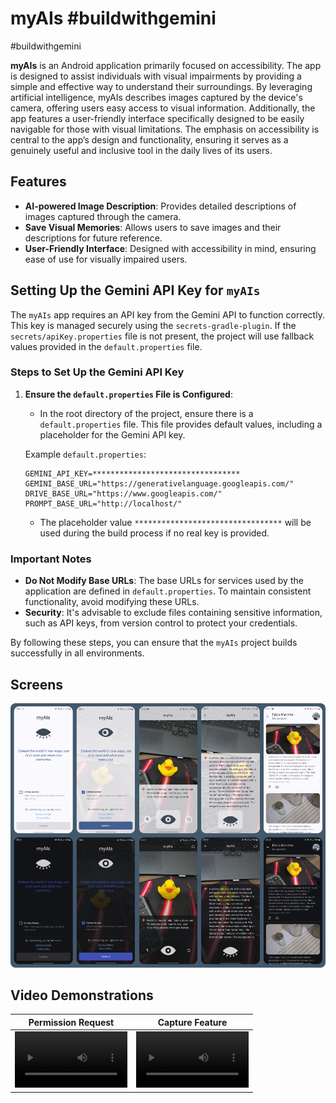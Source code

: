 # myAIs #buildwithgemini

\#buildwithgemini

**myAIs** is an Android application primarily focused on accessibility. The app is designed to assist individuals with visual impairments by providing a simple and effective way to understand their surroundings. By leveraging artificial intelligence, myAIs describes images captured by the device's camera, offering users easy access to visual information. Additionally, the app features a user-friendly interface specifically designed to be easily navigable for those with visual limitations. The emphasis on accessibility is central to the app’s design and functionality, ensuring it serves as a genuinely useful and inclusive tool in the daily lives of its users.

## Features

- **AI-powered Image Description**: Provides detailed descriptions of images captured through the camera.
- **Save Visual Memories**: Allows users to save images and their descriptions for future reference.
- **User-Friendly Interface**: Designed with accessibility in mind, ensuring ease of use for visually impaired users.

## Setting Up the Gemini API Key for `myAIs`

The `myAIs` app requires an API key from the Gemini API to function correctly. This key is managed securely using the `secrets-gradle-plugin`. If the `secrets/apiKey.properties` file is not present, the project will use fallback values provided in the `default.properties` file.

### Steps to Set Up the Gemini API Key

1. **Ensure the `default.properties` File is Configured**:
   - In the root directory of the project, ensure there is a `default.properties` file. This file provides default values, including a placeholder for the Gemini API key.

   Example `default.properties`:
   ```properties
   GEMINI_API_KEY=*********************************
   GEMINI_BASE_URL="https://generativelanguage.googleapis.com/"
   DRIVE_BASE_URL="https://www.googleapis.com/"
   PROMPT_BASE_URL="http://localhost/"
   ```
    - The placeholder value `*********************************` will be used during the build process if no real key is provided.

### Important Notes

- **Do Not Modify Base URLs**: The base URLs for services used by the application are defined in `default.properties`. To maintain consistent functionality, avoid modifying these URLs.
- **Security**: It's advisable to exclude files containing sensitive information, such as API keys, from version control to protect your credentials.

By following these steps, you can ensure that the `myAIs` project builds successfully in all environments.

## Screens
<img src="media/screens.png" alt="Screens" width="997" />

## Video Demonstrations

|                                            Permission Request                                            |                                             Capture Feature                                              |
|:--------------------------------------------------------------------------------------------------------:|:--------------------------------------------------------------------------------------------------------:|
| <video src='https://github.com/user-attachments/assets/8f472104-c6a7-4cc2-bd1c-98cd2d564497' width=180/> | <video src='https://github.com/user-attachments/assets/81b85c06-817a-44bb-8eed-b85e2880d528' width=180/> |
